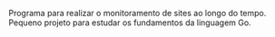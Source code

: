 Programa para realizar o monitoramento de sites ao longo do tempo. Pequeno projeto para estudar os fundamentos da linguagem Go.
